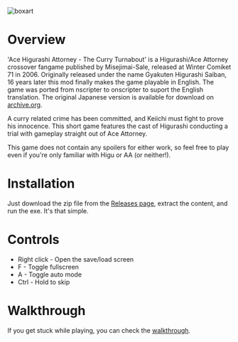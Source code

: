 ![boxart](https://user-images.githubusercontent.com/20390474/169634230-e79d6b6c-e4c1-4397-8aa4-123cda0d44bb.png)


# Overview
'Ace Higurashi Attorney - The Curry Turnabout' is a Higurashi/Ace Attorney crossover fangame published by Misejimai-Sale, released at Winter Comiket 71 in 2006. Originally released under the name Gyakuten Higurashi Saiban, 16 years later this mod finally makes the game playable in English. The game was ported from nscripter to onscripter to suport the English translation. The original Japanese version is available for download on [archive.org](https://archive.org/details/Higurashisaiban).

A curry related crime has been committed, and Keiichi must fight to prove his innocence. This short game features the cast of Higurashi conducting a trial with gameplay straight out of Ace Attorney.

This game does not contain any spoilers for either work, so feel free to play even if you're only familiar with Higu or AA (or neither!).

# Installation
Just download the zip file from the [Releases page](https://github.com/07th-mod/ace-higurashi-attorney/releases/latest), extract the content, and run the exe. It's that simple.

# Controls
- Right click - Open the save/load screen
- F - Toggle fullscreen
- A - Toggle auto mode
- Ctrl - Hold to skip

# Walkthrough
If you get stuck while playing, you can check the [walkthrough](https://github.com/07th-mod/ace-higurashi-attorney/raw/main/AceHigurashiAttorneyWalkthrough.txt).
